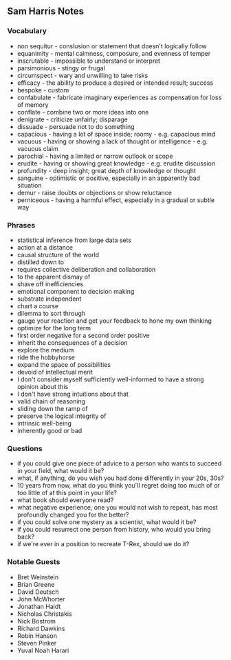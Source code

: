 ## Sam Harris Notes


### Vocabulary
- non sequitur - conslusion or statement that doesn't logically follow
- equanimity - mental calmness, composure, and evenness of temper
- inscrutable - impossible to understand or interpret
- parsimonious - stingy or frugal
- circumspect - wary and unwilling to take risks
- efficacy - the ability to produce a desired or intended result; success
- bespoke - custom
- confabulate - fabricate imaginary experiences as compensation for loss of memory
- conflate - combine two or more ideas into one
- denigrate - criticize unfairly; disparage
- dissuade - persuade not to do something
- capacious - having a lot of space inside; roomy - e.g. capacious mind
- vacuous - having or showing a lack of thought or intelligence - e.g. vacuous claim
- parochial - having a limited or narrow outlook or scope
- erudite - having or showing great knowledge - e.g. erudite discussion
- profundity - deep insight; great depth of knowledge or thought
- sanguine - optimistic or positive, especially in an apparently bad situation
- demur - raise doubts or objections or show reluctance
- perniceous - having a harmful effect, especially in a gradual or subtle way


### Phrases
- statistical inference from large data sets
- action at a distance
- causal structure of the world
- distilled down to
- requires collective deliberation and collaboration
- to the apparent dismay of
- shave off inefficiencies
- emotional component to decision making
- substrate independent
- chart a course
- dilemma to sort through
- gauge your reaction and get your feedback to hone my own thinking
- optimize for the long term
- first order negative for a second order positive
- inherit the consequences of a decision
- explore the medium
- ride the hobbyhorse
- expand the space of possibilities
- devoid of intellectual merit
- I don't consider myself sufficiently well-informed to have a strong opinion about this
- I don't have strong intuitions about that
- valid chain of reasoning
- sliding down the ramp of
- preserve the logical integrity of
- intrinsic well-being
- inherently good or bad


### Questions
- if you could give one piece of advice to a person who wants to succeed in your field, what would it be? 
- what, if anything, do you wish you had done differently in your 20s, 30s?
- 10 years from now, what do you think you'll regret doing too much of or too little of at this point in your life?
- what book should everyone read?
- what negative experience, one you would not wish to repeat, has most profoundly changed you for the better?
- if you could solve one mystery as a scientist, what would it be?
- if you could resurrect one person from history, who would you bring back?
- if we're ever in a position to recreate T-Rex, should we do it?


### Notable Guests
- Bret Weinstein
- Brian Greene
- David Deutsch
- John McWhorter
- Jonathan Haidt
- Nicholas Christakis
- Nick Bostrom
- Richard Dawkins
- Robin Hanson
- Steven Pinker
- Yuval Noah Harari
